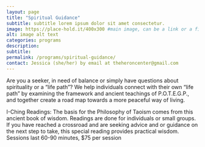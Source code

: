 ```yaml
---
layout: page
title: "Spiritual Guidance"
subtitle: subtitle lorem ipsum dolor sit amet consectetur.
image: https://place-hold.it/400x300 #main image, can be a link or a file in assets/img/portfolio
alt: image alt text
categories: programs
description:
subtitle:
permalink: /programs/spiritual-guidance/
contact: Jessica (she/her) by email at theheroncenter@gmail.com
---
```



Are you a seeker, in need of balance or simply have questions about spirituality or a “life path”?  We help individuals connect with their own “life path” by examining the framework and ancient teachings of P.O.T.E.G.P., and together create a road map towards a more peaceful way of living. 

I-Ching Readings: The basis for the Philosophy of Taoism comes from this ancient book of wisdom. Readings are done for individuals or small groups. If you have reached a crossroad and are seeking advice and or guidance on the next step to take, this special reading provides practical wisdom.  Sessions last 60-90 minutes, $75 per session



